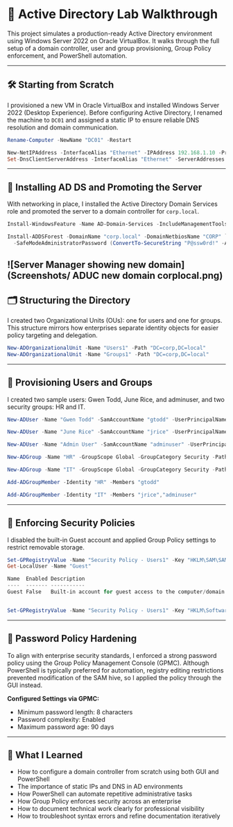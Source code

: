 
# 🧭 Active Directory Lab Walkthrough

This project simulates a production-ready Active Directory environment using Windows Server 2022 on Oracle VirtualBox. It walks through the full setup of a domain controller, user and group provisioning, Group Policy enforcement, and PowerShell automation.

---

## 🛠️ Starting from Scratch

I provisioned a new VM in Oracle VirtualBox and installed Windows Server 2022 (Desktop Experience). Before configuring Active Directory, I renamed the machine to `DC01` and assigned a static IP to ensure reliable DNS resolution and domain communication.

```powershell
Rename-Computer -NewName "DC01" -Restart

New-NetIPAddress -InterfaceAlias "Ethernet" -IPAddress 192.168.1.10 -PrefixLength 24 -DefaultGateway 192.168.1.1
Set-DnsClientServerAddress -InterfaceAlias "Ethernet" -ServerAddresses 192.168.1.10
```

---

## 🧩 Installing AD DS and Promoting the Server

With networking in place, I installed the Active Directory Domain Services role and promoted the server to a domain controller for `corp.local`.

```powershell
Install-WindowsFeature -Name AD-Domain-Services -IncludeManagementTools

Install-ADDSForest -DomainName "corp.local" -DomainNetbiosName "CORP" `
  -SafeModeAdministratorPassword (ConvertTo-SecureString "P@ssw0rd!" -AsPlainText -Force)
```
![Server Manager showing new domain](Screenshots/ ADUC new domain corplocal.png)
---

## 🗂️ Structuring the Directory

I created two Organizational Units (OUs): one for users and one for groups. This structure mirrors how enterprises separate identity objects for easier policy targeting and delegation.

```powershell
New-ADOrganizationalUnit -Name "Users1" -Path "DC=corp,DC=local"
New-ADOrganizationalUnit -Name "Groups1" -Path "DC=corp,DC=local"
```

---

## 👥 Provisioning Users and Groups

I created two sample users: Gwen Todd, June Rice, and adminuser, and two security groups: HR and IT. 

```powershell
New-ADUser -Name "Gwen Todd" -SamAccountName "gtodd" -UserPrincipalName "gtodd@corp.local" -Path "OU=Users1,DC=corp,DC=local" -AccountPassword (ConvertTo-SecureString "G!tHubL0v3r" -AsPlainText -Force) -Enabled $true

New-ADUser -Name "June Rice" -SamAccountName "jrice" -UserPrincipalName "jrice@corp.local" -Path "OU=Users1,DC=corp,DC=local" -AccountPassword (ConvertTo-SecureString "G!tHubL0v3r" -AsPlainText -Force) -Enabled $true

New-ADUser -Name "Admin User" -SamAccountName "adminuser" -UserPrincipalName "adminuser@corp.local" -Path "OU=Users1,DC=corp,DC=local" -AccountPassword (ConvertTo-SecureString "AdminPass123!" -AsPlainText -Force) -Enabled $true

New-ADGroup -Name "HR" -GroupScope Global -GroupCategory Security -Path "OU=Groups1,DC=corp,DC=local"

New-ADGroup -Name "IT" -GroupScope Global -GroupCategory Security -Path "OU=Groups1,DC=corp,DC=local"

Add-ADGroupMember -Identity "HR" -Members "gtodd"

Add-ADGroupMember -Identity "IT" -Members "jrice","adminuser"

```

---

## 🔐 Enforcing Security Policies

I disabled the built-in Guest account and applied Group Policy settings to restrict removable storage.

```powershell
Set-GPRegistryValue -Name "Security Policy - Users1" -Key "HKLM\SAM\SAM\Domains\Account\Users\Names\Guest" -ValueName "Enabled" -Type DWord -Value 0
Get-LocalUser -Name "Guest"

Name  Enabled Description                                             
----  ------- -----------                                             
Guest False   Built-in account for guest access to the computer/domain


Set-GPRegistryValue -Name "Security Policy - Users1" -Key "HKLM\Software\Policies\Microsoft\Windows\RemovableStorageDevices" -ValueName "Deny_All" -Type DWord -Value 1
```

---

## 🔑 Password Policy Hardening

To align with enterprise security standards, I enforced a strong password policy using the Group Policy Management Console (GPMC). Although PowerShell is typically preferred for automation, registry editing restrictions prevented modification of the SAM hive, so I applied the policy through the GUI instead.

**Configured Settings via GPMC:**

- Minimum password length: 8 characters  
- Password complexity: Enabled  
- Maximum password age: 90 days  


---

## 🧠 What I Learned

- How to configure a domain controller from scratch using both GUI and PowerShell  
- The importance of static IPs and DNS in AD environments  
- How PowerShell can automate repetitive administrative tasks  
- How Group Policy enforces security across an enterprise  
- How to document technical work clearly for professional visibility  
- How to troubleshoot syntax errors and refine documentation iteratively
